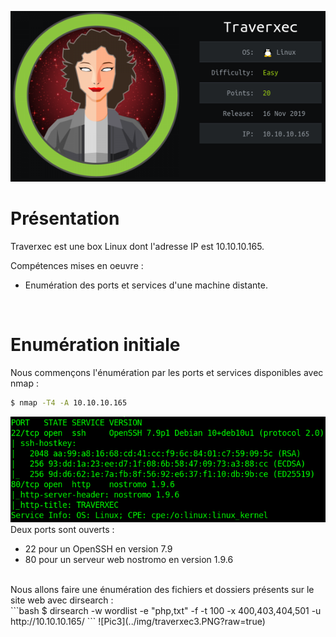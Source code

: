 ![Pic1](../img/traverxec1.PNG?raw=true) </br>

# Présentation
Traverxec est une box Linux dont l'adresse IP est 10.10.10.165.</br>

Compétences mises en oeuvre :</br>
* Enumération des ports et services d'une machine distante.


</br>

# Enumération initiale

Nous commençons l'énumération par les ports et services disponibles avec nmap :
```bash
$ nmap -T4 -A 10.10.10.165
```
![Pic2](../img/traverxec2.PNG?raw=true) </br>
Deux ports sont ouverts :</br>
* 22 pour un OpenSSH en version 7.9
* 80 pour un serveur web nostromo en version 1.9.6
</br>
Nous allons faire une énumération des fichiers et dossiers présents sur le site web avec dirsearch :</br>
```bash
$ dirsearch -w wordlist -e "php,txt" -f -t 100 -x 400,403,404,501 -u http://10.10.10.165/
```
![Pic3](../img/traverxec3.PNG?raw=true) </br>
